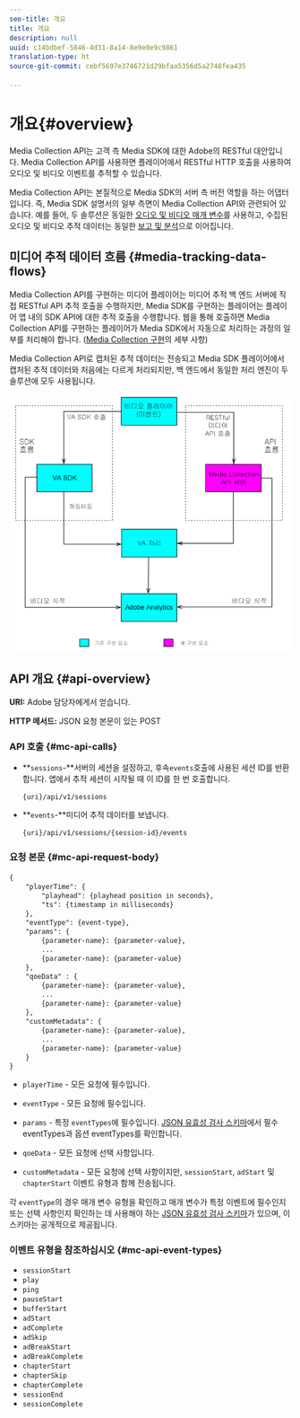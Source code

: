 ```yaml
---
seo-title: 개요
title: 개요
description: null
uuid: c14bdbef-5846-4d31-8a14-8e9e0e9c9861
translation-type: ht
source-git-commit: cebf5697e3746721d29bfaa5356d5a2748fea435

---
```



# 개요{#overview}

Media Collection API는 고객 측 Media SDK에 대한 Adobe의 RESTful 대안입니다. Media Collection API를 사용하면 플레이어에서 RESTful HTTP 호출을 사용하여 오디오 및 비디오 이벤트를 추적할 수 있습니다.

Media Collection API는 본질적으로 Media SDK의 서버 측 버전 역할을 하는 어댑터입니다. 즉, Media SDK 설명서의 일부 측면이 Media Collection API와 관련되어 있습니다. 예를 들어, 두 솔루션은 동일한 [오디오 및 비디오 매개 변수](/help/metrics-and-metadata/audio-video-parameters.md)를 사용하고, 수집된 오디오 및 비디오 추적 데이터는 동일한 [보고 및 분석](/help/media-reports/media-reports-enable.md)으로 이어집니다.

## 미디어 추적 데이터 흐름 {#media-tracking-data-flows}

Media Collection API를 구현하는 미디어 플레이어는 미디어 추적 백 엔드 서버에 직접 RESTful API 추적 호출을 수행하지만, Media SDK를 구현하는 플레이어는 플레이어 앱 내의 SDK API에 대한 추적 호출을 수행합니다. 웹을 통해 호출하면 Media Collection API를 구현하는 플레이어가 Media SDK에서 자동으로 처리하는 과정의 일부를 처리해야 합니다. ([Media Collection 구현](mc-api-impl/mc-api-quick-start.md)의 세부 사항)

Media Collection API로 캡처된 추적 데이터는 전송되고 Media SDK 플레이어에서 캡처된 추적 데이터와 처음에는 다르게 처리되지만, 백 엔드에서 동일한 처리 엔진이 두 솔루션에 모두 사용됩니다.

![](assets/col_api_overview_simple.png)

## API 개요 {#api-overview}

**URI:** Adobe 담당자에게서 얻습니다.

**HTTP 메서드:** JSON 요청 본문이 있는 POST

### API 호출 {#mc-api-calls}

* **`sessions`-**서버의 세션을 설정하고, 후속`events`호출에 사용된 세션 ID를 반환합니다. 앱에서 추적 세션이 시작될 때 이 ID를 한 번 호출합니다.

   ```
   {uri}/api/v1/sessions
   ```

* **`events`-**미디어 추적 데이터를 보냅니다.

   ```
   {uri}/api/v1/sessions/{session-id}/events
   ```

### 요청 본문 {#mc-api-request-body}

```
{
    "playerTime": {
        "playhead": {playhead position in seconds},
        "ts": {timestamp in milliseconds}
    },
    "eventType": {event-type},
    "params": {
        {parameter-name}: {parameter-value},
        ...
        {parameter-name}: {parameter-value}
    },
    "qoeData" : {
        {parameter-name}: {parameter-value},
        ...
        {parameter-name}: {parameter-value}
    },
    "customMetadata": {
        {parameter-name}: {parameter-value},
        ...
        {parameter-name}: {parameter-value}
    }
}
```

* `playerTime` - 모든 요청에 필수입니다.
* `eventType` - 모든 요청에 필수입니다.
* `params` - 특정 `eventTypes`에 필수입니다. [JSON 유효성 검사 스키마](mc-api-ref/mc-api-json-validation.md)에서 필수 eventTypes과 옵션 eventTypes를 확인합니다.

* `qoeData` - 모든 요청에 선택 사항입니다.
* `customMetadata` - 모든 요청에 선택 사항이지만, `sessionStart`, `adStart` 및 `chapterStart` 이벤트 유형과 함께 전송됩니다.

각 `eventType`의 경우 매개 변수 유형을 확인하고 매개 변수가 특정 이벤트에 필수인지 또는 선택 사항인지 확인하는 데 사용해야 하는 [JSON 유효성 검사 스키마](mc-api-ref/mc-api-json-validation.md)가 있으며, 이 스키마는 공개적으로 제공됩니다.

### 이벤트 유형을 참조하십시오 {#mc-api-event-types}

* `sessionStart`
* `play`
* `ping`
* `pauseStart`
* `bufferStart`
* `adStart`
* `adComplete`
* `adSkip`
* `adBreakStart`
* `adBreakComplete`
* `chapterStart`
* `chapterSkip`
* `chapterComplete`
* `sessionEnd`
* `sessionComplete`
